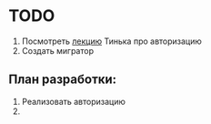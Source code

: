 # TODO 
1. Посмотреть [лекцию](https://disk.yandex.ru/d/3bpR8txDMhNbUg/%D0%9B%D0%B5%D0%BA%D1%86%D0%B8%D0%B8/%D0%9E%D1%81%D0%BD%D0%BE%D0%B2%D1%8B%20%D0%B2%D0%B5%D0%B1-%D1%80%D0%B0%D0%B7%D1%80%D0%B0%D0%B1%D0%BE%D1%82%D0%BA%D0%B8.mp4) 
Тинька про авторизацию
2. Создать мигратор 

## План разработки: 
1. Реализовать авторизацию 
2. 